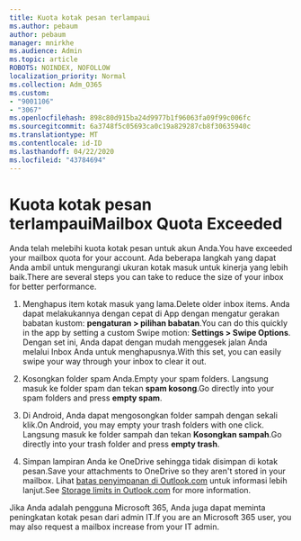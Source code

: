 ```yaml
---
title: Kuota kotak pesan terlampaui
ms.author: pebaum
author: pebaum
manager: mnirkhe
ms.audience: Admin
ms.topic: article
ROBOTS: NOINDEX, NOFOLLOW
localization_priority: Normal
ms.collection: Adm_O365
ms.custom:
- "9001106"
- "3067"
ms.openlocfilehash: 898c80d915ba24d9977b1f96063fa09f99c006fc
ms.sourcegitcommit: 6a3748f5c05693ca0c19a829287cb8f30635940c
ms.translationtype: MT
ms.contentlocale: id-ID
ms.lasthandoff: 04/22/2020
ms.locfileid: "43784694"
---
```

# <a name="mailbox-quota-exceeded"></a><span data-ttu-id="83aab-102">Kuota kotak pesan terlampaui</span><span class="sxs-lookup"><span data-stu-id="83aab-102">Mailbox Quota Exceeded</span></span>

<span data-ttu-id="83aab-103">Anda telah melebihi kuota kotak pesan untuk akun Anda.</span><span class="sxs-lookup"><span data-stu-id="83aab-103">You have exceeded your mailbox quota for your account.</span></span> <span data-ttu-id="83aab-104">Ada beberapa langkah yang dapat Anda ambil untuk mengurangi ukuran kotak masuk untuk kinerja yang lebih baik.</span><span class="sxs-lookup"><span data-stu-id="83aab-104">There are several steps you can take to reduce the size of your inbox for better performance.</span></span>

1. <span data-ttu-id="83aab-105">Menghapus item kotak masuk yang lama.</span><span class="sxs-lookup"><span data-stu-id="83aab-105">Delete older inbox items.</span></span> <span data-ttu-id="83aab-106">Anda dapat melakukannya dengan cepat di App dengan mengatur gerakan babatan kustom: **pengaturan > pilihan babatan**.</span><span class="sxs-lookup"><span data-stu-id="83aab-106">You can do this quickly in the app by setting a custom Swipe motion: **Settings > Swipe Options**.</span></span> <span data-ttu-id="83aab-107">Dengan set ini, Anda dapat dengan mudah menggesek jalan Anda melalui Inbox Anda untuk menghapusnya.</span><span class="sxs-lookup"><span data-stu-id="83aab-107">With this set, you can easily swipe your way through your inbox to clear it out.</span></span>

2. <span data-ttu-id="83aab-108">Kosongkan folder spam Anda.</span><span class="sxs-lookup"><span data-stu-id="83aab-108">Empty your spam folders.</span></span> <span data-ttu-id="83aab-109">Langsung masuk ke folder spam dan tekan **spam kosong**.</span><span class="sxs-lookup"><span data-stu-id="83aab-109">Go directly into your spam folders and press **empty spam**.</span></span>

3. <span data-ttu-id="83aab-110">Di Android, Anda dapat mengosongkan folder sampah dengan sekali klik.</span><span class="sxs-lookup"><span data-stu-id="83aab-110">On Android, you may empty your trash folders with one click.</span></span> <span data-ttu-id="83aab-111">Langsung masuk ke folder sampah dan tekan **Kosongkan sampah**.</span><span class="sxs-lookup"><span data-stu-id="83aab-111">Go directly into your trash folder and press **empty trash**.</span></span> 

4. <span data-ttu-id="83aab-112">Simpan lampiran Anda ke OneDrive sehingga tidak disimpan di kotak pesan.</span><span class="sxs-lookup"><span data-stu-id="83aab-112">Save your attachments to OneDrive so they aren't stored in your mailbox.</span></span> <span data-ttu-id="83aab-113">Lihat [batas penyimpanan di Outlook.com](https://support.office.com/article/storage-limits-in-outlook-com-7ac99134-69e5-4619-ac0b-2d313bba5e9e) untuk informasi lebih lanjut.</span><span class="sxs-lookup"><span data-stu-id="83aab-113">See [Storage limits in Outlook.com](https://support.office.com/article/storage-limits-in-outlook-com-7ac99134-69e5-4619-ac0b-2d313bba5e9e) for more information.</span></span> 

<span data-ttu-id="83aab-114">Jika Anda adalah pengguna Microsoft 365, Anda juga dapat meminta peningkatan kotak pesan dari admin IT.</span><span class="sxs-lookup"><span data-stu-id="83aab-114">If you are an Microsoft 365 user, you may also request a mailbox increase from your IT admin.</span></span>